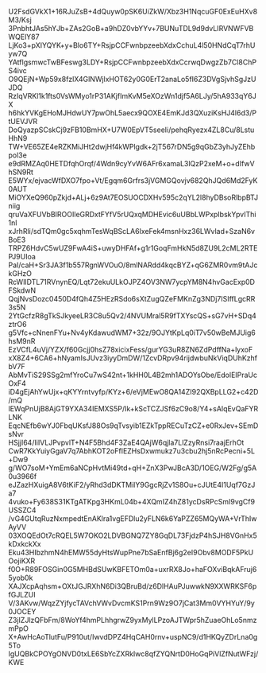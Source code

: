 U2FsdGVkX1+16RJuZsB+4dQuyw0pSK6UiZkW/Xbz3H1NqcuGF0ExEuHXv8M3/Ksj
3PnbhtJAs5hYJb+ZAs2GoB+a9hDZ0vbYYv+7BUNuTDL9d9dvLIRVNWFVBWQElY87
LjKo3+pXIYQYK+y+Blo6TY+RsjpCCFwnbpzeebXdxCchuL4l50HNdCqT7rhUyw7Q
YAtflgsmwcTwBFeswg3LDY+RsjpCCFwnbpzeebXdxCcrwqDwgzZb7Cl8ChPS4ivc
O9QEjN+Wp59x8fzlX4GlNWjlxHOT62y0G0ErT2anaLo5fI6Z3DVgSjvhSgJzUJDQ
RzIqVRKl1k1fts0VsWMyo1rP31AKjfImKvM5eXOzWn1djf5A6LJy/5hA933qY6JX
h6hkYVKgEHoMJHdwUY7pwOhL5aecx9QOXE4EmKJd3QXuziKsHJ4l6d3/PtUEVJVR
DoQyazpSCskCj9zFB10BmHX+U7W0EpVT5seeIi/pehqRyezx4ZL8Cu/8LstuHhN9
TW+VE65ZE4eRZKMiJHt2dwjHf4kWPlgdk+2jT567rDN5g9qGbZ3yhJyZEhbpol3e
e9dRMZAq0HETDfqhOrqf/4Wdn9cyYvW6AFr6xamaL3lQzP2xeM+o+dIfwVhSN9Rt
E5WYx/ejvacWfDXO7fpo+Vt/Egqm6Grfrs3jVGMGQovjv682QhJQd6Md2FyK0AUT
MiOYXeQ960pZkjd+ALj+6z9At7EOSUOCDXHv595c2qYL2l8hyDBsoRlbpBTJniig
qruVaXFUVbBIROOIleGRDxtFYfV5rUQxqMDHEvic6uUBbLWPxpIbskYpvIThi1nl
xJrhRli/sdTQm0gc5xqhmTesWqBScLA6IxeFek4msnHxz36LWvlad+SzaN6vBoE3
TRPZ6HdvC5wUZ9FwA4iS+uwyDHFAf+g1r1GoqFmHkN5d8ZU9L2cML2RTEPJ9UIoa
PaI/caH+Sr3JA3f1b557RgnWVOuO/8mlNARdd4kqcBYZ+qG6ZMR0vm9tAJckGHzO
RcWlIDTL71RVnynEQ/Lqt72ekuULkOJPZ4OV3NW7ycpYM8N4hvGacExp0DFSkdwN
QqjNvsDozc0450D4fQh4Z5HEzRSdo6sXtZugQZeFMKnZg3NDj7ISIffLgcRR3s5N
2YtGcfzR8gTkSJkyeeLR3C8u5Qv2/4NVUMral5R9fTXYscQS+sG7vH+SDq4ztrO6
g5Vfc+cNnenFYu+Nv4yKdawudWM7+32z/9OJYtKpLq0iT7v50wBeMJUig6hsM9nR
EzVCfL4uVj/YZX/f60Gcjj0hsZ78xicixFess/gurYG3uR8ZN6ZdPdffNa+lyxoF
xX8Z4+6CA6+hNyamIsJUvz3iyyDmDW/1ZcvDRpv94rijdwbuNkViqDUhKzhfbV7F
AbMvTiS29SSg2mfYroCu7wS42nt+1kHH0L4B2mh1ADOYsObe/EdolEIPraUcOxF4
iD4gEjAhYwUjx+qKYYrntvyfp/KYz+6/eVjMEwO8QA14ZI92QXBpLLG2+c42D/mQ
lEWqPnUjB8AjGT9YXA34IEMXS5P/Ik+kScTCZJSf6zC9o8/Y4+sAIqEvQaFYRLNK
EqcNEfb6wYJ0FbqUKsfJ88Os9qTvsyib1EZkTppRECuTzCZ+e0RxJev+SEmDsNvr
HSjjI64/IiIVLJPvpvlT+N4F5Bhd4F3ZaE4QAjW6qjla7LlZzyRnsi7raajErhOt
CwR7KkYuiyGgaV7q7AbhKOT2oFfIEZHsDxwmukz7u3cbu2hj5nRcPecni+5L+Dw9
g/WO7soM+YmEm6aNCpHvtMi49td+qH+ZnX3PwJBcA3D/1OEG/W2Fg/g5A0u3966f
eJZazHXuigA8V6tKiF2/yRhd3dDKTMilY9GgcRjZv1S8Ou+cJUtE4I1Uqf7GzJa7
4vuko+Fy638S31KTgATKpg3HKmL04b+4XQmIZ4hZ81ycDsRPcSmI9vgCf9USSZC4
/vG4GUtqRuzNxmpedtEnAKlra1vgEFDlu2yFLN6k6YaPZZ65MQyWA+VrThIwAyVV
03XOQEdOt7cRQEL5W7OKO2LDVBGNQ7ZY8GqDL73FjdzP4hSJH8VGnHx5kDxkckXx
Eku43HIbzhmN4hEMW55dyHtsWupPne7bSaEnfBj6g2eI9Obv8MODF5PkUOojiKXR
f0O+R89FOSGin0G5MHBdSUwKBFETOm0a+uxrRX8Jo+haFOXviBqkAFruj65yob0k
XAJXcpAqhsm+OXtJGJRXhN6Di3QBruBd/z6DlHAuPJuwwkN9XXWRKSF6pfGJLZUI
V/3AKvw/WqzZYjfycTAVchVWvDvcmKS1Prn9Wz9O7jCat3Mm0VYHYuY/9y0JOCEY
Z3jIZJlzQFbFm/8WoYf4hmPLhhgrwZ9yxMylLPzoAJTWpr5hZuaeOhLo5nmzmPpO
X+AwHcAoTlutFu/P910ut/IwvdDPZ4HqCAH0rnv+uspNC9/d1HKQyZDrLna0g5To
IgUQBkCPOYgONVD0txLE6SbYcZXRkIwc8qfZYQNrtD0HoGqPiVlZfNutWFzj/KWE
